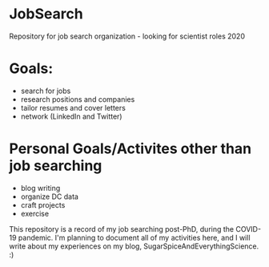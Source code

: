 # JobSearch
Repository for job search organization - looking for scientist roles 2020


# Goals: 
- search for jobs 
- research positions and companies 
- tailor resumes and cover letters 
- network (LinkedIn and Twitter)



# Personal Goals/Activites other than job searching 
- blog writing
- organize DC data 
- craft projects 
- exercise



This repository is a record of my job searching post-PhD, during the COVID-19 pandemic. I'm planning to document all of my activities here, and I will write about my experiences on my blog, SugarSpiceAndEverythingScience. :) 
